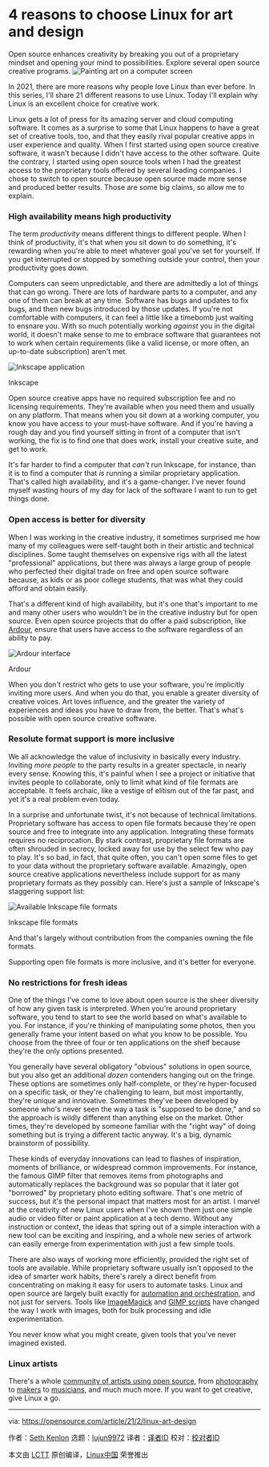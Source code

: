 [#]: collector: (lujun9972)
[#]: translator: ( )
[#]: reviewer: ( )
[#]: publisher: ( )
[#]: url: ( )
[#]: subject: (4 reasons to choose Linux for art and design)
[#]: via: (https://opensource.com/article/21/2/linux-art-design)
[#]: author: (Seth Kenlon https://opensource.com/users/seth)

4 reasons to choose Linux for art and design
======
Open source enhances creativity by breaking you out of a proprietary
mindset and opening your mind to possibilities. Explore several open
source creative programs.
![Painting art on a computer screen][1]

In 2021, there are more reasons why people love Linux than ever before. In this series, I'll share 21 different reasons to use Linux. Today I'll explain why Linux is an excellent choice for creative work.

Linux gets a lot of press for its amazing server and cloud computing software. It comes as a surprise to some that Linux happens to have a great set of creative tools, too, and that they easily rival popular creative apps in user experience and quality. When I first started using open source creative software, it wasn't because I didn't have access to the other software. Quite the contrary, I started using open source tools when I had the greatest access to the proprietary tools offered by several leading companies. I chose to switch to open source because open source made more sense and produced better results. Those are some big claims, so allow me to explain.

### High availability means high productivity

The term _productivity_ means different things to different people. When I think of productivity, it's that when you sit down to do something, it's rewarding when you're able to meet whatever goal you've set for yourself. If you get interrupted or stopped by something outside your control, then your productivity goes down.

Computers can seem unpredictable, and there are admittedly a lot of things that can go wrong. There are lots of hardware parts to a computer, and any one of them can break at any time. Software has bugs and updates to fix bugs, and then new bugs introduced by those updates. If you're not comfortable with computers, it can feel a little like a timebomb just waiting to ensnare you. With so much potentially working _against_ you in the digital world, it doesn't make sense to me to embrace software that guarantees not to work when certain requirements (like a valid license, or more often, an up-to-date subscription) aren't met.

![Inkscape application][2]

Inkscape

Open source creative apps have no required subscription fee and no licensing requirements. They're available when you need them and usually on any platform. That means when you sit down at a working computer, you know you have access to your must-have software. And if you're having a rough day and you find yourself sitting in front of a computer that isn't working, the fix is to find one that does work, install your creative suite, and get to work.

It's far harder to find a computer that _can't_ run Inkscape, for instance, than it is to find a computer that _is_ running a similar proprietary application. That's called high availability, and it's a game-changer. I've never found myself wasting hours of my day for lack of the software I want to run to get things done.

### Open access is better for diversity

When I was working in the creative industry, it sometimes surprised me how many of my colleagues were self-taught both in their artistic and technical disciplines. Some taught themselves on expensive rigs with all the latest "professional" applications, but there was always a large group of people who perfected their digital trade on free and open source software because, as kids or as poor college students, that was what they could afford and obtain easily.

That's a different kind of high availability, but it's one that's important to me and many other users who wouldn't be in the creative industry but for open source. Even open source projects that do offer a paid subscription, like [Ardour][3], ensure that users have access to the software regardless of an ability to pay.

![Ardour interface][4]

Ardour

When you don't restrict who gets to use your software, you're implicitly inviting more users. And when you do that, you enable a greater diversity of creative voices. Art loves influence, and the greater the variety of experiences and ideas you have to draw from, the better. That's what's possible with open source creative software.

### Resolute format support is more inclusive

We all acknowledge the value of inclusivity in basically every industry. Inviting _more people_ to the party results in a greater spectacle, in nearly every sense. Knowing this, it's painful when I see a project or initiative that invites people to collaborate, only to limit what kind of file formats are acceptable. It feels archaic, like a vestige of elitism out of the far past, and yet it's a real problem even today.

In a surprise and unfortunate twist, it's not because of technical limitations. Proprietary software has access to open file formats because they're open source and free to integrate into any application. Integrating these formats requires no reciprocation. By stark contrast, proprietary file formats are often shrouded in secrecy, locked away for use by the select few who pay to play. It's so bad, in fact, that quite often, you can't open some files to get to your data without the proprietary software available. Amazingly, open source creative applications nevertheless include support for as many proprietary formats as they possibly can. Here's just a sample of Inkscape's staggering support list:

![Available Inkscape file formats][5]

Inkscape file formats

And that's largely without contribution from the companies owning the file formats.

Supporting open file formats is more inclusive, and it's better for everyone.

### No restrictions for fresh ideas

One of the things I've come to love about open source is the sheer diversity of how any given task is interpreted. When you're around proprietary software, you tend to start to see the world based on what's available to you. For instance, if you're thinking of manipulating some photos, then you generally frame your intent based on what you know to be possible. You choose from the three of four or ten applications on the shelf because they're the only options presented.

You generally have several obligatory "obvious" solutions in open source, but you also get an additional _dozen_ contenders hanging out on the fringe. These options are sometimes only half-complete, or they're hyper-focused on a specific task, or they're challenging to learn, but most importantly, they're unique and innovative. Sometimes they've been developed by someone who's never seen the way a task is "supposed to be done," and so the approach is wildly different than anything else on the market. Other times, they're developed by someone familiar with the "right way" of doing something but is trying a different tactic anyway. It's a big, dynamic brainstorm of possibility.

These kinds of everyday innovations can lead to flashes of inspiration, moments of brilliance, or widespread common improvements. For instance, the famous GIMP filter that removes items from photographs and automatically replaces the background was so popular that it later got "borrowed" by proprietary photo editing software. That's one metric of success, but it's the personal impact that matters most for an artist. I marvel at the creativity of new Linux users when I've shown them just one simple audio or video filter or paint application at a tech demo. Without any instruction or context, the ideas that spring out of a simple interaction with a new tool can be exciting and inspiring, and a whole new series of artwork can easily emerge from experimentation with just a few simple tools.

There are also ways of working more efficiently, provided the right set of tools are available. While proprietary software usually isn't opposed to the idea of smarter work habits, there's rarely a direct benefit from concentrating on making it easy for users to automate tasks. Linux and open source are largely built exactly for [automation and orchestration][6], and not just for servers. Tools like [ImageMagick][7] and [GIMP scripts][8] have changed the way I work with images, both for bulk processing and idle experimentation.

You never know what you might create, given tools that you've never imagined existed.

### Linux artists

There's a whole [community of artists using open source][9], from [photography][10] to [makers][11] to [musicians][12], and much much more. If you want to get creative, give Linux a go.

--------------------------------------------------------------------------------

via: https://opensource.com/article/21/2/linux-art-design

作者：[Seth Kenlon][a]
选题：[lujun9972][b]
译者：[译者ID](https://github.com/译者ID)
校对：[校对者ID](https://github.com/校对者ID)

本文由 [LCTT](https://github.com/LCTT/TranslateProject) 原创编译，[Linux中国](https://linux.cn/) 荣誉推出

[a]: https://opensource.com/users/seth
[b]: https://github.com/lujun9972
[1]: https://opensource.com/sites/default/files/styles/image-full-size/public/lead-images/painting_computer_screen_art_design_creative.png?itok=LVAeQx3_ (Painting art on a computer screen)
[2]: https://opensource.com/sites/default/files/inkscape_0.jpg
[3]: https://community.ardour.org/subscribe
[4]: https://opensource.com/sites/default/files/ardour.jpg
[5]: https://opensource.com/sites/default/files/formats.jpg
[6]: https://opensource.com/article/20/11/orchestration-vs-automation
[7]: https://opensource.com/life/16/6/fun-and-semi-useless-toys-linux#imagemagick
[8]: https://opensource.com/article/21/1/gimp-scripting
[9]: https://librearts.org
[10]: https://pixls.us
[11]: https://www.redhat.com/en/blog/channel/red-hat-open-studio
[12]: https://linuxmusicians.com

